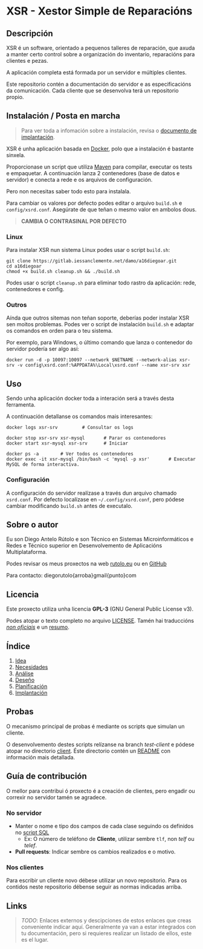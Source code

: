 # XSR - Xestor Simple de Reparacións

## Descripción

XSR é un software, orientado a pequenos talleres de reparación, que axuda a manter certo control sobre a organización do inventario, reparacións para clientes e pezas.

A aplicación completa está formada por un servidor e múltiples clientes.

Este repositorio contén a documentación do servidor e as especificacións da comunicación. Cada cliente que se desenvolva terá un repositorio propio.

## Instalación / Posta en marcha

> Para ver toda a infomación sobre a instalación, revisa o [documento de implantación](doc/6_implantacion.md).

XSR é unha aplicación basada en [Docker](https://www.docker.com/), polo que a instalación é bastante sinxela.

Proporcionase un script que utiliza [Maven](https://maven.apache.org/) para compilar, executar os tests e empaquetar. A continuación lanza 2 contenedores (base de datos e servidor) e conecta a rede e os arquivos de configuración. 

Pero non necesitas saber todo esto para instalala.

Para cambiar os valores por defecto podes editar o arquivo `build.sh` e `config/xsrd.conf`. Asegúrate de que teñan o mesmo valor en ambolos dous.

> **CAMBIA O CONTRASINAL POR DEFECTO**

### Linux

Para instalar XSR nun sistema Linux podes usar o script `build.sh`:


 ```
 git clone https://gitlab.iessanclemente.net/damo/a16diegoar.git
 cd a16diegoar
 chmod +x build.sh cleanup.sh && ./build.sh
 ```

 Podes usar o script `cleanup.sh` para eliminar todo rastro da aplicación: rede, contenedores e config.

### Outros

Aínda que outros sitemas non teñan soporte, deberías poder instalar XSR sen moitos problemas. Podes ver o script de instalación `build.sh` e adaptar os comandos en orden para o teu sistema.

Por exemplo, para Windows, o último comando que lanza o contenedor do servidor podería ser algo así:
```
docker run -d -p 10097:10097 --network $NETNAME --network-alias xsr-srv -v config\xsrd.conf:%APPDATA%\Local\xsrd.conf --name xsr-srv xsr
```


## Uso

Sendo unha aplicación docker toda a interación será a través desta ferramenta.

A continuación detallanse os comandos mais interesantes:
```
docker logs xsr-srv			# Consultar os logs

docker stop xsr-srv xsr-mysql		# Parar os contenedores
docker start xsr-mysql xsr-srv		# Iniciar

docker ps -a		# Ver todos os contenedores
docker exec -it xsr-mysql /bin/bash -c 'mysql -p xsr'		# Executar MySQL de forma interactiva.
```

### Configuración

A configuración do servidor realízase a través dun arquivo chamado `xsrd.conf`. Por defecto localízase en `~/.config/xsrd.conf`, pero pódese cambiar modificando `build.sh` antes de executalo.


## Sobre o autor

Eu son Diego Antelo Rútolo e son Técnico en Sistemas Microinformáticos e Redes e Técnico superior en Desenvolvemento de Aplicacións Multiplataforma.

Podes revisar os meus proxectos na web [rutolo.eu](http://rutolo.eu) ou en [GitHub](https://github.com/DiegoRutolo)

Para contacto: diegorutolo{arroba}gmail{punto}com


## Licencia

Este proxecto utiliza unha licencia **GPL-3** (GNU General Public License v3).

Podes atopar o texto completo no arquivo [LICENSE](./LICENSE).
Tamén hai traduccións [*non oficiais*](https://www.gnu.org/licenses/translations.html) e un [resumo](https://tldrlegal.com/license/gnu-general-public-license-v3-(gpl-3)).


## Índice

1. [Idea](doc/1_idea.md)
2. [Necesidades](doc/2_necesidades.md)
3. [Análise](doc/3_analise.md)
4. [Deseño](doc/4_deseno.md)
5. [Planificación](doc/5_planificacion.md)
6. [Implantación](doc/6_implantacion.md)

## Probas

O mecanismo principal de probas é mediante os scripts que simulan un cliente.

O desenvolvemento destes scripts relízanse na branch *test-client* e pódese atopar no directorio [client](client). Éste directorio contén un [README](client/README.md) con información mais detallada.

## Guía de contribución

O mellor para contribui ó proxecto é a creación de clientes, pero engadir ou correxir no servidor tamén se agradece.

### No servidor
 * Manter o nome e tipo dos campos de cada clase seguindo os definidos no [script SQL](config/xsrdb.sql)
    * Ex: O número de teléfono de **Cliente**, utilizar sembre `tlf`, non *telf* ou *telef*.
 * **Pull requests**: Indicar sembre os cambios realizados e o motivo.

### Nos clientes

Para escribir un cliente novo débese utilizar un novo repositorio. Para os contidos neste repositorio débense seguir as normas indicadas arriba.

## Links

> *TODO*: Enlaces externos y descipciones de estos enlaces que creas conveniente indicar aquí. Generalmente ya van a estar integrados con tu documentación, pero si requieres realizar un listado de ellos, este es el lugar.